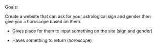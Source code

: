 Goals:

Create a website that can ask for your astrological sign and gender
then give you a horoscope based on them.

- Gives place for them to input something on the site (sign and gender)

- Haves something to return (horoscope)

